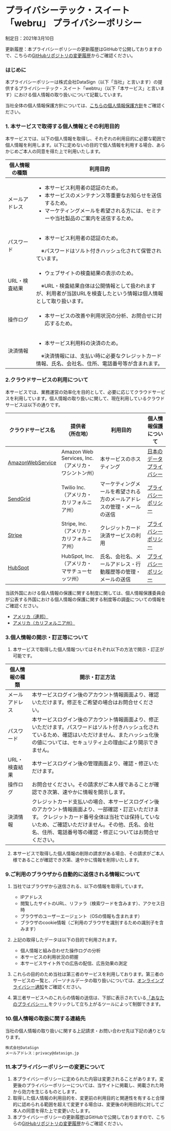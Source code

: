 プライバシーテック・スイート「webru」 プライバシーポリシー
========

制定日：2021年3月10日

更新履歴：本プライバシーポリシーの更新履歴はGitHubで公開しておりますので、こちらの[GitHubリポジトリの変更履歴](https://github.com/datasign-inc/webtru/commits/main/privacy-policy.md)からご確認ください。

### はじめに

本プライバシーポリシーは株式会社DataSign（以下「当社」と言います）の提供するプライバシーテック・スイート「webtru」（以下「本サービス」と言います）における個人情報の取り扱いについて記載しています。

当社全体の個人情報保護方針については、[こちらの個人情報保護方針](https://datasign.jp/pii_policy/)をご確認ください。

### 1. 本サービスで取得する個人情報とその利用目的

本サービスでは、以下の個人情報を取得し、それぞれの利用目的に必要な範囲で個人情報を利用します。以下に定めないの目的で個人情報を利用する場合、あらかじめご本人の同意を得た上で利用いたします。

| 個人情報の種類 | 利用目的 |
----|----
| メールアドレス | <ul><li>本サービス利用者の認証のため。</li><li>本サービスのメンテナンス等重要なお知らせを送信するため。</li><li>マーケティングメールを希望される方には、セミナーや当社製品のご案内を送信するため。</li></ul> |
| パスワード | <ul><li>本サービス利用者の認証のため。</li></ul>　※パスワードはソルト付きハッシュ化されて保管されています。 |
| URL・検査結果 | <ul><li>ウェブサイトの検査結果の表示のため。</li></ul>　※URL・検査結果自体は公開情報として扱われますが、利用者が当該URLを検査したという情報は個人情報として取り扱います。 |
| 操作ログ | <ul><li>本サービスの改善や利用状況の分析、お問合せに対応するため。</li></ul> |
| 決済情報 | <ul><li>本サービス利用料の決済のため。 </li></ul>　※決済情報には、支払い時に必要なクレジットカード情報、氏名、会社名、住所、電話番号等が含まれます。|

### 2.クラウドサービスの利用について

本サービスでは、業務運営の効率化を目的として、必要に応じてクラウドサービスを利用しています。個人情報の取り扱いに関して、現在利用しているクラウドサービスは以下の通りです。

| クラウドサービス名 | 提供者<br>（所在地） | 利用目的 | 個人情報保護について |
| ---- | ---- | ---- | ---- |
| [AmazonWebService](https://aws.amazon.com/) | Amazon Web Services, Inc.<br>（アメリカ・ワシントン州） | 本サービスのホスティング | [日本のデータプライバシー](https://aws.amazon.com/jp/compliance/japan-data-privacy/) |
| [SendGrid](https://sendgrid.com/) | Twilio Inc.<br>（アメリカ・カリフォルニア州） | マーケティングメールを希望される方のメールアドレスの管理・メールの送信 | [プライバシーポリシー](https://www.twilio.com/ja/legal/privacy) |
| [Stripe](https://stripe.com/) | Stripe, Inc.<br>（アメリカ・カリフォルニア州） | クレジットカード決済サービスの利用 | [プライバシーポリシー](https://stripe.com/jp/privacy) |
| [HubSpot](https://www.hubspot.jp/) | HubSpot, Inc.<br>（アメリカ・マサチューセッツ州） | 氏名、会社名、メールアドレス・行動履歴等の管理・メールの送信 | [プライバシーポリシー](https://legal.hubspot.com/jp/privacy-policy) |

当該外国における個人情報の保護に関する制度に関しては、個人情報保護委員会が公表する外国における個人情報の保護に関する制度等の調査についての情報をご確認ください。
* [アメリカ（連邦）](https://www.ppc.go.jp/files/pdf/USA_report.pdf)
* [アメリカ（カリフォルニア州）](https://www.ppc.go.jp/files/pdf/california_report.pdf)

### 3.個人情報の開示・訂正等について

1. 本サービスで取得した個人情報ついてはそれぞれ以下の方法で開示・訂正が可能です。

| 個人情報の種類 | 開示・訂正方法 |
---- | ----
| メールアドレス | 本サービスログイン後のアカウント情報画面より、確認いただけます。修正をご希望の場合はお問合せください。|
| パスワード | 本サービスログイン後のアカウント情報画面より、修正いただけます。パスワードはソルト付きハッシュ化されているため、確認はいただけません、またハッシュ化後の値については、セキュリティ上の理由により開示できません。|
| URL・検査結果 | 本サービスログイン後の管理画面より、確認・修正いただけます。 |
| 操作ログ | お問合せください。その請求がご本人様であることが確認でき次第、速やかに情報を開示します。 |
| 決済情報 | クレジットカード支払いの場合、本サービスログイン後のアカウント情報画面より、一部確認・訂正いただけます。 クレジットカード番号全体は当社では保持していないため、ご確認いただけません。その他、氏名、会社名、住所、電話番号等の確認・修正についてはお問合せください。 |

2. 本サービスで取得した個人情報の削除の請求がある場合、その請求がご本人様であることが確認でき次第、速やかに情報を削除いたします。

### 9.ご利用のブラウザから自動的に送信される情報について

1. 当社ではブラウザから送信される、以下の情報を取得しています。
    * IPアドレス
    * 閲覧したサイトのURL、リファラ（検索ワードを含みます）、アクセス日時
    * ブラウザのユーザーエージェント（OSの情報も含まれます）
    * ブラウザのcookie情報（ご利用のブラウザを識別するための識別子を含みます）

2. 上記の取得したデータは以下の目的で利用されます。
    * 個人情報と組み合わせた操作ログの分析
    * 本サービスの利用状況の把握
    * 本サービスサイト外での広告の配信、広告効果の測定

3. これらの目的のため当社は第三者のサービスを利用しております。第三者のサービスの一覧と、パーソナルデータの取り扱いについては、[オンラインプライバシー通知](https://as.datasign.co/privacy/policy/3c92c535-ja)をご確認ください。

4. 第三者サービスへのこれらの情報の送信は、下部に表示されている[「あなたのプライバシー」](#cmp)をクリックして立ち上がるツールによって制御できます。

### 10.個人情報の取扱に関する連絡先

当社の個人情報の取り扱いに関する上記請求・お問い合わせ先は下記の通りとなります。

    株式会社DataSign
    メールアドレス：privacy@datasign.jp

### 11.本プライバシーポリシーの変更について

1. 本プライバシーポリシーに定められた内容は変更されることがあります。変更後のプライバシーポリシーについては、当サイトに掲載し、掲載された時から効力を生じるものとします。
2. 取得した個人情報の利用目的を、変更前の利用目的と関連性を有すると合理的に認められる範囲を超えて変更する場合は、変更後の利用目的に対してご本人の同意を得た上で変更いたします。
3. 本プライバシーポリシーの更新履歴はGitHubで公開しておりますので、こちらの[GitHubリポジトリの変更履歴](https://github.com/datasign-inc/webtru/commits/main/privacy-policy.md)からご確認ください。
